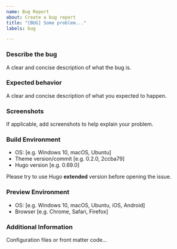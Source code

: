 ```yaml
---
name: Bug Report
about: Create a bug report
title: "[BUG] Some problem..."
labels: bug

---
```


### Describe the bug

A clear and concise description of what the bug is.

### Expected behavior

A clear and concise description of what you expected to happen.

### Screenshots

If applicable, add screenshots to help explain your problem.

### Build Environment

- OS: [e.g. Windows 10, macOS, Ubuntu]
- Theme version/commit [e.g. 0.2.0, 2ccba79]
- Hugo version [e.g. 0.69.0]

Please try to use Hugo **extended** version before opening the issue.

### Preview Environment

- OS: [e.g. Windows 10, macOS, Ubuntu, iOS, Android]
- Browser [e.g. Chrome, Safari, Firefox]

### Additional Information

Configuration files or front matter code...

